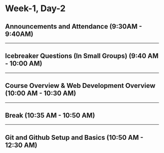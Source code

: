 Week-1, Day-2
===
   
   

   

Announcements and Attendance (9:30AM - 9:40AM)
---
   

   
   
* * *
   
Icebreaker Questions (In Small Groups) (9:40 AM - 10:00 AM)
---


   
   * * *
   
   
Course Overview & Web Development Overview (10:00 AM - 10:30 AM)
---
     

     
  * * *
   
   
Break (10:35 AM - 10:50 AM)
---


  
 * * *    
Git and Github Setup and Basics (10:50 AM - 12:30 AM)
---
     

